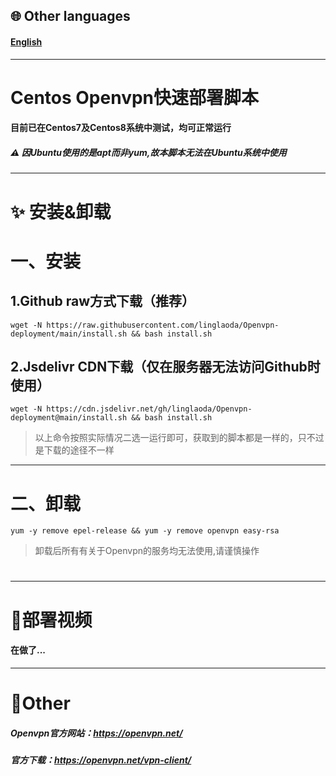 ## 🌐 Other languages
#### [English](https://github.com/linglaoda/Openvpn-deployment/tree/main/English-Readme)

***

# Centos Openvpn快速部署脚本
#### 目前已在Centos7及Centos8系统中测试，均可正常运行
##### ⚠ 因Ubuntu使用的是apt而非yum,故本脚本无法在Ubuntu系统中使用

***

# ✨ 安装&卸载
# 一、安装
## 1.Github raw方式下载（推荐）
````
wget -N https://raw.githubusercontent.com/linglaoda/Openvpn-deployment/main/install.sh && bash install.sh
````
## 2.Jsdelivr CDN下载（仅在服务器无法访问Github时使用）
````
wget -N https://cdn.jsdelivr.net/gh/linglaoda/Openvpn-deployment@main/install.sh && bash install.sh
````
> 以上命令按照实际情况二选一运行即可，获取到的脚本都是一样的，只不过是下载的途径不一样
***
# 二、卸载

````
yum -y remove epel-release && yum -y remove openvpn easy-rsa
````
> 卸载后所有有关于Openvpn的服务均无法使用,请谨慎操作
# 
***

# 🌠部署视频
#### 在做了...

***

# 🌌Other
##### Openvpn官方网站：https://openvpn.net/
##### 官方下载：https://openvpn.net/vpn-client/
